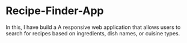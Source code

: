 # Recipe-Finder-App
In this, I have build a A responsive web application that allows users to search for recipes based on ingredients, dish names, or cuisine types.
